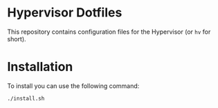 # Hypervisor Dotfiles

This repository contains configuration files for the Hypervisor (or `hv` for short).

# Installation

To install you can use the following command:

```sh
./install.sh
```
